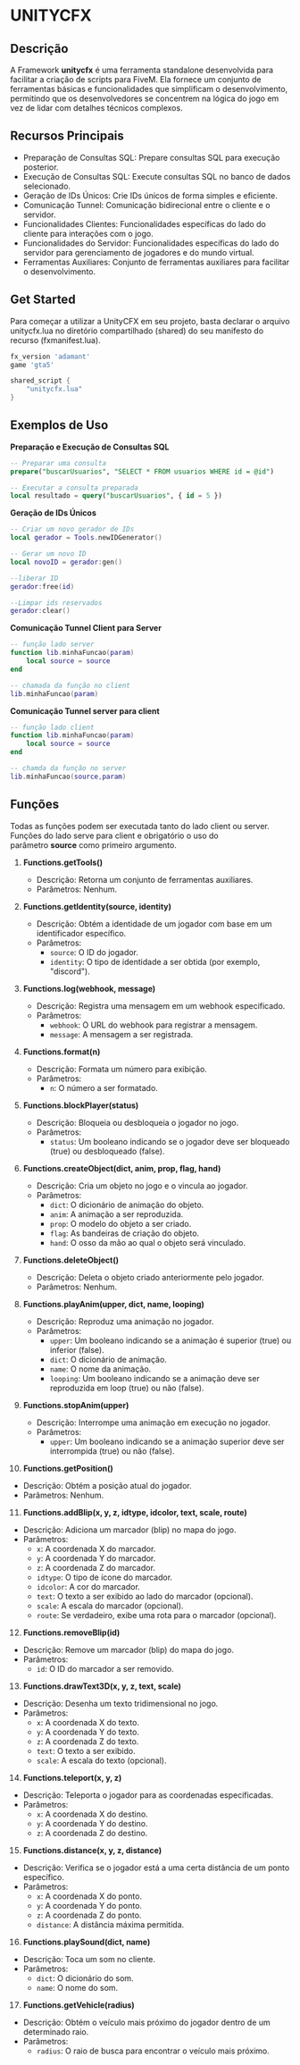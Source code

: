 # UNITYCFX
## Descrição
A Framework **unitycfx** é uma ferramenta standalone desenvolvida para facilitar a criação de scripts para FiveM. Ela fornece um conjunto de ferramentas básicas e funcionalidades que simplificam o desenvolvimento, permitindo que os desenvolvedores se concentrem na lógica do jogo em vez de lidar com detalhes técnicos complexos.

## Recursos Principais
- Preparação de Consultas SQL: Prepare consultas SQL para execução posterior. 
- Execução de Consultas SQL: Execute consultas SQL no banco de dados selecionado.
- Geração de IDs Únicos: Crie IDs únicos de forma simples e eficiente.
- Comunicação Tunnel: Comunicação bidirecional entre o cliente e o servidor.
- Funcionalidades Clientes: Funcionalidades específicas do lado do cliente para interações com o jogo.
- Funcionalidades do Servidor: Funcionalidades específicas do lado do servidor para gerenciamento de jogadores e do mundo virtual.
- Ferramentas Auxiliares: Conjunto de ferramentas auxiliares para facilitar o desenvolvimento.
## Get Started
Para começar a utilizar a UnityCFX em seu projeto, basta declarar o arquivo unitycfx.lua no diretório compartilhado (shared) do seu manifesto do recurso (fxmanifest.lua).
```lua
fx_version 'adamant' 
game 'gta5'

shared_script {
    "unitycfx.lua"
}
```
## Exemplos de Uso
**Preparação e Execução de Consultas SQL**
```sql
-- Preparar uma consulta
prepare("buscarUsuarios", "SELECT * FROM usuarios WHERE id = @id")

-- Executar a consulta preparada
local resultado = query("buscarUsuarios", { id = 5 })
```
**Geração de IDs Únicos**
```lua
-- Criar um novo gerador de IDs
local gerador = Tools.newIDGenerator()

-- Gerar um novo ID
local novoID = gerador:gen()

--liberar ID
gerador:free(id)

--Limpar ids reservados
gerador:clear()
```
**Comunicação Tunnel Client para Server**
```lua
-- função lado server
function lib.minhaFuncao(param)
    local source = source
end

-- chamada da função no client
lib.minhaFuncao(param)
```
**Comunicação Tunnel server para client**
```lua
-- função lado client
function lib.minhaFuncao(param)
    local source = source
end

-- chamda da função no server
lib.minhaFuncao(source,param)
```
## Funções
Todas as funções podem ser executada tanto do lado client ou server. Funções do lado serve para client e obrigatório o uso do parâmetro **source** como primeiro argumento.
1. **Functions.getTools()**
   - Descrição: Retorna um conjunto de ferramentas auxiliares.
   - Parâmetros: Nenhum.

2. **Functions.getIdentity(source, identity)**
   - Descrição: Obtém a identidade de um jogador com base em um identificador específico.
   - Parâmetros:
     - `source`: O ID do jogador.
     - `identity`: O tipo de identidade a ser obtida (por exemplo, "discord").

3. **Functions.log(webhook, message)**
   - Descrição: Registra uma mensagem em um webhook especificado.
   - Parâmetros:
     - `webhook`: O URL do webhook para registrar a mensagem.
     - `message`: A mensagem a ser registrada.

4. **Functions.format(n)**
   - Descrição: Formata um número para exibição.
   - Parâmetros:
     - `n`: O número a ser formatado.

5. **Functions.blockPlayer(status)**
   - Descrição: Bloqueia ou desbloqueia o jogador no jogo.
   - Parâmetros:
     - `status`: Um booleano indicando se o jogador deve ser bloqueado (true) ou desbloqueado (false).

6. **Functions.createObject(dict, anim, prop, flag, hand)**
   - Descrição: Cria um objeto no jogo e o vincula ao jogador.
   - Parâmetros:
     - `dict`: O dicionário de animação do objeto.
     - `anim`: A animação a ser reproduzida.
     - `prop`: O modelo do objeto a ser criado.
     - `flag`: As bandeiras de criação do objeto.
     - `hand`: O osso da mão ao qual o objeto será vinculado.

7. **Functions.deleteObject()**
   - Descrição: Deleta o objeto criado anteriormente pelo jogador.
   - Parâmetros: Nenhum.

8. **Functions.playAnim(upper, dict, name, looping)**
   - Descrição: Reproduz uma animação no jogador.
   - Parâmetros:
     - `upper`: Um booleano indicando se a animação é superior (true) ou inferior (false).
     - `dict`: O dicionário de animação.
     - `name`: O nome da animação.
     - `looping`: Um booleano indicando se a animação deve ser reproduzida em loop (true) ou não (false).

9. **Functions.stopAnim(upper)**
   - Descrição: Interrompe uma animação em execução no jogador.
   - Parâmetros:
     - `upper`: Um booleano indicando se a animação superior deve ser interrompida (true) ou não (false).

10. **Functions.getPosition()**
   - Descrição: Obtém a posição atual do jogador.
   - Parâmetros: Nenhum.

11. **Functions.addBlip(x, y, z, idtype, idcolor, text, scale, route)**
   - Descrição: Adiciona um marcador (blip) no mapa do jogo.
   - Parâmetros:
     - `x`: A coordenada X do marcador.
     - `y`: A coordenada Y do marcador.
     - `z`: A coordenada Z do marcador.
     - `idtype`: O tipo de ícone do marcador.
     - `idcolor`: A cor do marcador.
     - `text`: O texto a ser exibido ao lado do marcador (opcional).
     - `scale`: A escala do marcador (opcional).
     - `route`: Se verdadeiro, exibe uma rota para o marcador (opcional).

12. **Functions.removeBlip(id)**
   - Descrição: Remove um marcador (blip) do mapa do jogo.
   - Parâmetros:
     - `id`: O ID do marcador a ser removido.

13. **Functions.drawText3D(x, y, z, text, scale)**
   - Descrição: Desenha um texto tridimensional no jogo.
   - Parâmetros:
     - `x`: A coordenada X do texto.
     - `y`: A coordenada Y do texto.
     - `z`: A coordenada Z do texto.
     - `text`: O texto a ser exibido.
     - `scale`: A escala do texto (opcional).

14. **Functions.teleport(x, y, z)**
   - Descrição: Teleporta o jogador para as coordenadas especificadas.
   - Parâmetros:
     - `x`: A coordenada X do destino.
     - `y`: A coordenada Y do destino.
     - `z`: A coordenada Z do destino.

15. **Functions.distance(x, y, z, distance)**
   - Descrição: Verifica se o jogador está a uma certa distância de um ponto específico.
   - Parâmetros:
     - `x`: A coordenada X do ponto.
     - `y`: A coordenada Y do ponto.
     - `z`: A coordenada Z do ponto.
     - `distance`: A distância máxima permitida.

16. **Functions.playSound(dict, name)**
   - Descrição: Toca um som no cliente.
   - Parâmetros:
     - `dict`: O dicionário do som.
     - `name`: O nome do som.

17. **Functions.getVehicle(radius)**
   - Descrição: Obtém o veículo mais próximo do jogador dentro de um determinado raio.
   - Parâmetros:
     - `radius`: O raio de busca para encontrar o veículo mais próximo.



